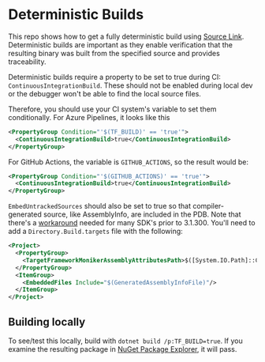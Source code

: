# Deterministic Builds

This repo shows how to get a fully deterministic build using [Source Link](https://github.com/dotnet/sourcelink).
Deterministic builds are important as they enable verification that the resulting binary was built from 
the specified source and provides traceability. 

Deterministic builds require a property to be set to true during CI:
`ContinuousIntegrationBuild`. These should not be enabled during local dev or the debugger
won't be able to find the local source files.

Therefore, you should use your CI system's variable to set them conditionally. For Azure Pipelines, it 
looks like this

```xml
<PropertyGroup Condition="'$(TF_BUILD)' == 'true'">
  <ContinuousIntegrationBuild>true</ContinuousIntegrationBuild>
</PropertyGroup>
```

For GitHub Actions, the variable is `GITHUB_ACTIONS`, so the result would be:
```xml
<PropertyGroup Condition="'$(GITHUB_ACTIONS)' == 'true'">
  <ContinuousIntegrationBuild>true</ContinuousIntegrationBuild>
</PropertyGroup>
```


`EmbedUntrackedSources` should also be set to true so that compiler-generated source, like AssemblyInfo, are included
in the PDB. Note that there's a [workaround](https://github.com/dotnet/sourcelink/issues/572) needed for many SDK's prior to 3.1.300. You'll need to add
a `Directory.Build.targets` file with the following:

```xml
<Project>
  <PropertyGroup>
    <TargetFrameworkMonikerAssemblyAttributesPath>$([System.IO.Path]::Combine('$(IntermediateOutputPath)','$(TargetFrameworkMoniker).AssemblyAttributes$(DefaultLanguageSourceExtension)'))</TargetFrameworkMonikerAssemblyAttributesPath>
  </PropertyGroup>
  <ItemGroup>
    <EmbeddedFiles Include="$(GeneratedAssemblyInfoFile)"/>
  </ItemGroup>
</Project>

```

 
## Building locally
To see/test this locally, build with `dotnet build /p:TF_BUILD=true`. If you examine the resulting package in [NuGet Package Explorer](https://github.com/NuGetPackageExplorer/NuGetPackageExplorer),
it will pass.
